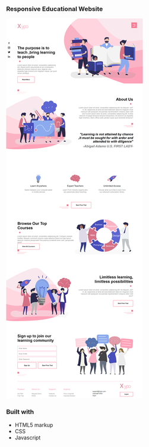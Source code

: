 
### Responsive Educational Website

![Image of Web Page](assets/images/preview.png)

### Built with

- HTML5 markup
- CSS
- Javascript
